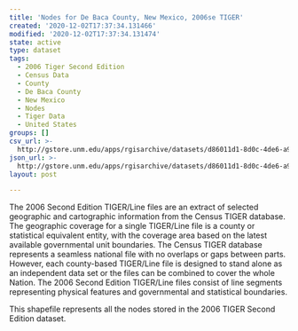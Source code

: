 ```yaml
---
title: 'Nodes for De Baca County, New Mexico, 2006se TIGER'
created: '2020-12-02T17:37:34.131466'
modified: '2020-12-02T17:37:34.131474'
state: active
type: dataset
tags:
  - 2006 Tiger Second Edition
  - Census Data
  - County
  - De Baca County
  - New Mexico
  - Nodes
  - Tiger Data
  - United States
groups: []
csv_url: >-
  http://gstore.unm.edu/apps/rgisarchive/datasets/d86011d1-8d0c-4de6-a99e-adcf4116a5c9/tgr2006se_deba_nodes.derived.csv
json_url: >-
  http://gstore.unm.edu/apps/rgisarchive/datasets/d86011d1-8d0c-4de6-a99e-adcf4116a5c9/tgr2006se_deba_nodes.derived.json
layout: post

---
```

The 2006 Second Edition TIGER/Line files are an extract of selected geographic and cartographic information from the Census TIGER database.  The geographic coverage for a single TIGER/Line file is a county or statistical equivalent entity, with the coverage area based on the latest available governmental unit boundaries. The Census TIGER database represents a seamless national file with no overlaps or gaps between parts.  However, each county-based TIGER/Line file is designed to stand alone as an independent data set or the files can be combined to cover the whole Nation.  The 2006 Second Edition  TIGER/Line files consist of line segments representing physical features and governmental and statistical boundaries.  

This shapefile represents all the nodes stored in the 2006 TIGER Second Edition dataset.
